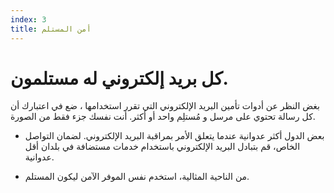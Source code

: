 ```yaml
---
index: 3
title: أمن المستلم
---
```

# كل بريد إلكتروني له مستلمون.

بغض النظر عن أدوات تأمين البريد الإلكتروني التي تقرر استخدامها ، ضع في اعتبارك أن كل رسالة تحتوي على مرسل و مُستلِم  واحد أو أكثر. أنت نفسك جزء فقط من الصورة.

*   بعض الدول أكثر عدوانية عندما يتعلق الأمر بمراقبة البريد الإلكتروني. لضمان التواصل الخاص، قم بتبادل البريد الإلكتروني باستخدام خدمات مستضافة في بلدان أقل عدوانية.

*   من الناحية المثالية، استخدم نفس الموفر الآمن ليكون المستلم.